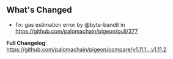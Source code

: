## What's Changed
* fix: gas estimation error by @byte-bandit in https://github.com/palomachain/pigeon/pull/377


**Full Changelog**: https://github.com/palomachain/pigeon/compare/v1.11.1...v1.11.2

